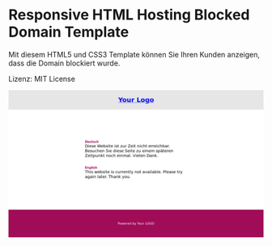 # Responsive HTML Hosting Blocked Domain Template
Mit diesem HTML5 und CSS3 Template können Sie Ihren Kunden anzeigen, dass die Domain blockiert wurde.

Lizenz: MIT License

  <img src="https://raw.githubusercontent.com/uweDev/html-hosting-blocked-domain-template/master/Screenshot_2019-11-24%20Domain%20blocked.png" title="Screenshot">
